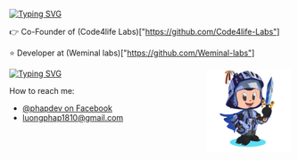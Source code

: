 <!--[![](https://github.com/mrousavy/mrousavy/blob/master/img/dino.gif)](https://chromedino.com) -->
<!-- https://git.io/typing-svg -->
[![Typing SVG](https://readme-typing-svg.demolab.com?font=Fira+Code&weight=700&size=30&duration=1000&pause=500&color=609966&vCenter=true&multiline=true&random=false&width=888&height=60&lines=Hey+everyone,+I'm+Phap👋+I+am+from+Vietnamese)](https://github.com/phapdev)

👉 Co-Founder of (Code4life Labs)["https://github.com/Code4life-Labs"]

⭐ Developer at (Weminal labs)["https://github.com/Weminal-labs"]

<img align="right" width="150" height="150" src="./animation_github.gif"></a>
[![Typing SVG](https://readme-typing-svg.demolab.com?font=Fira+Code&weight=700&size=30&duration=300&pause=500&color=40513B&vCenter=true&multiline=true&random=false&width=666&height=60&lines=Contact+📬)](mailto:luongphap1810@gmail.com)

How to reach me: 
* [@phapdev on Facebook](https://facebook.com/luongphap1810)
* [luongphap1810@gmail.com](mailto:luongphap1810@gmail.com)
